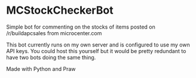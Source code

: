 # MCStockCheckerBot
Simple bot for commenting on the stocks of items posted on /r/buildapcsales from microcenter.com

This bot currently runs on my own server and is configured to use my own API keys. You could host this yourself but it would be pretty
redundant to have two bots doing the same thing.

Made with Python and Praw
